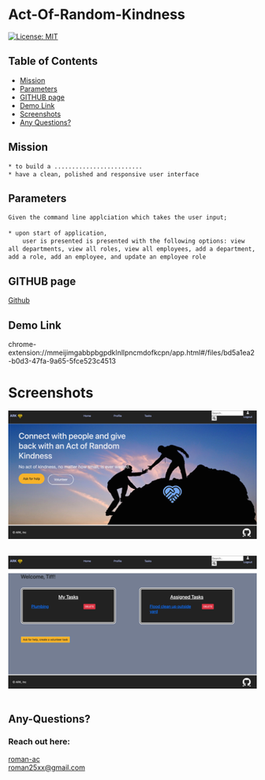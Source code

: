 
# Act-Of-Random-Kindness

[![License: MIT](https://img.shields.io/badge/License-MIT-yellow.svg)](https://opensource.org/licenses/MIT)

## Table of Contents
  * [Mission](#mission)
  * [Parameters](#parameters)
  * [GITHUB page](#github-page)
  * [Demo Link](#demo-link)
  * [Screenshots](#screenshots)
  * [Any Questions?](#any-questions)

## Mission
    * to build a .........................
    * have a clean, polished and responsive user interface


## Parameters
    
    Given the command line applciation which takes the user input;

    * upon start of application,
        user is presented is presented with the following options: view all departments, view all roles, view all employees, add a department, add a role, add an employee, and update an employee role
    
    


## GITHUB page

[Github](https://github.com/roman-ac/employee-tracker-by-roman-ac)

## Demo Link

chrome-extension://mmeijimgabbpbgpdklnllpncmdofkcpn/app.html#/files/bd5a1ea2-b0d3-47fa-9a65-5fce523c4513

# Screenshots

![screenshot](./Assets/screenshot.png)
<br /> 
<br /> 

![screenshot](./Assets/screenshot1.png)
<br /> 
<br /> 


## Any-Questions?
  ### Reach out here: 
  [roman-ac](https://github.com/roman-ac)  
  roman25xx@gmail.com
